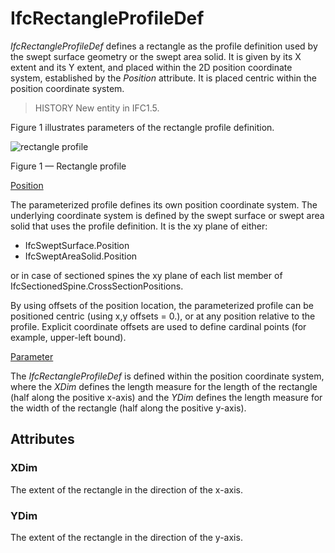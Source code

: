 # IfcRectangleProfileDef

_IfcRectangleProfileDef_ defines a rectangle as the profile definition used by the swept surface geometry or the swept area solid. It is given by its X extent and its Y extent, and placed within the 2D position coordinate system, established by the _Position_ attribute. It is placed centric within the position coordinate system.
<!-- end of short definition -->

> HISTORY New entity in IFC1.5.

Figure 1 illustrates parameters of the rectangle profile definition.

![rectangle profile](../../../../figures/ifcrectangleprofiledef-layout1.gif)

Figure 1 — Rectangle profile

<u>Position</u>

The parameterized profile defines its own position coordinate system.
The underlying
coordinate system is defined by the swept surface or swept area solid
that uses the profile definition. It is the xy plane of either: </p>

 * IfcSweptSurface.Position
 * IfcSweptAreaSolid.Position

or in case of sectioned spines the xy plane of each list member of IfcSectionedSpine.CrossSectionPositions.

By using offsets of the position location, the parameterized profile
can be positioned centric (using x,y offsets = 0.), or at any position
relative to the profile. Explicit coordinate offsets are used to define
cardinal points (for example, upper-left bound).

<u>Parameter</u>

The <em>IfcRectangleProfileDef</em> is defined within the position coordinate system, where the <em>XDim</em> defines the length measure for the length of the rectangle (half along the positive x-axis) and the <em>YDim</em> defines the length measure for the width of the rectangle (half along the positive y-axis).


## Attributes

### XDim
The extent of the rectangle in the direction of the x-axis.

### YDim
The extent of the rectangle in the direction of the y-axis.
